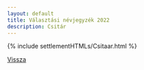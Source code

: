 ```yaml
---
layout: default
title: Választási névjegyzék 2022
description: Csitár
---
```


{% include settlementHTMLs/Csitaar.html %}

[Vissza](../)